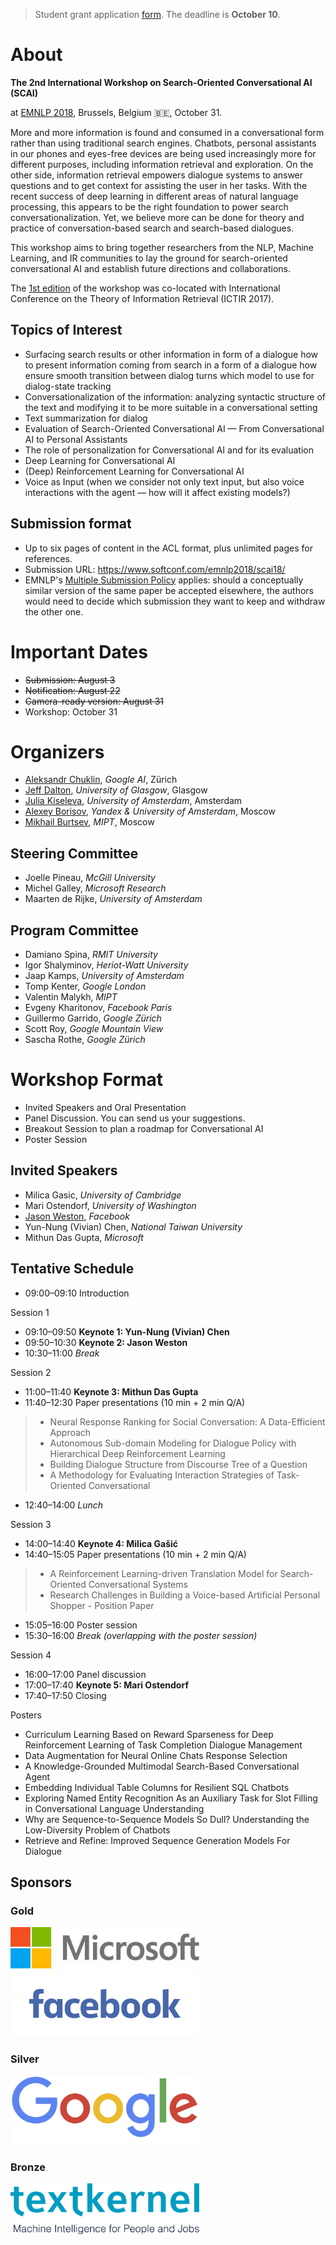 > Student grant application [form](https://goo.gl/forms/G8z3YoKmCDYOfr0v1). The deadline is **October 10**.

# About

**The 2nd International Workshop on Search-Oriented Conversational AI (SCAI)**

at [EMNLP 2018](http://emnlp2018.org/workshops/), Brussels, Belgium 🇧🇪, October 31.


More and more information is found and consumed in a conversational form
rather than using traditional search engines. Chatbots, personal assistants
in our phones and eyes-free devices are being used increasingly more for
different purposes, including information retrieval and exploration. On the
other side, information retrieval empowers dialogue systems to answer
questions and to get context for assisting the user in her tasks.  With the
recent success of deep learning in different areas of natural language
processing, this appears to be the right foundation to power search
conversationalization. Yet, we believe more can be done for theory and
practice of conversation-based search and search-based dialogues.

This workshop aims to bring together researchers from the NLP, Machine
Learning, and IR communities to lay the ground for search-oriented
conversational AI and establish future directions and collaborations.

The [1st edition](./2017/) of the workshop was co-located with International Conference on the Theory of Information Retrieval (ICTIR 2017).

## Topics of Interest
   * Surfacing search results or other information in form of a dialogue
how to present information coming from search in a form of a dialogue
how ensure smooth transition between dialog turns
which model to use for dialog-state tracking
   * Conversationalization of the information: analyzing syntactic structure
of the text and modifying it to be more suitable in a conversational setting
   * Text summarization for dialog
   * Evaluation of Search-Oriented Conversational AI — From
Conversational AI to Personal Assistants
   * The role of personalization for Conversational AI and for its
evaluation
   * Deep Learning for Conversational AI
   * (Deep) Reinforcement Learning for Conversational AI
   * Voice as Input (when we consider not only text input, but also voice
interactions with the agent — how will it affect existing models?)

## Submission format
  * Up to six pages of content in the ACL format, plus unlimited pages for references.
  * Submission URL: <https://www.softconf.com/emnlp2018/scai18/>
  * EMNLP's [Multiple Submission Policy](http://emnlp2018.org/calls/papers#multiple-submission-policy) applies: should a conceptually similar version of the same paper be accepted elsewhere, the authors would need to decide which submission they want to keep and withdraw the other one.

# Important Dates
  * ~~Submission: August 3~~
  * ~~Notification: August 22~~
  * ~~Camera-ready version: August 31~~
  * Workshop: October 31

# Organizers
  * [Aleksandr Chuklin](https://www.linkedin.com/in/chuklin/), *Google AI*, Zürich
  * [Jeff Dalton](http://www.dcs.gla.ac.uk/~jeff/), *University of Glasgow*, Glasgow
  * [Julia Kiseleva](http://juliakiseleva.com), *University of Amsterdam*, Amsterdam
  * [Alexey Borisov](https://scholar.google.com/citations?user=i83g0E0AAAAJ), *Yandex & University of Amsterdam*, Moscow
  * [Mikhail Burtsev](https://www.linkedin.com/in/mikhail-burtsev-85a47b9/), *MIPT*, Moscow

## Steering Committee
* Joelle Pineau, *McGill University* 
* Michel Galley, *Microsoft Research*
* Maarten de Rijke, *University of Amsterdam*

## Program Committee
  * Damiano Spina, *RMIT University*
  * Igor Shalyminov, *Heriot-Watt University*
  * Jaap Kamps, *University of Amsterdam*
  * Tomp Kenter, *Google London*
  * Valentin Malykh, *MIPT*
  * Evgeny Kharitonov, *Facebook Paris* 
  * Guillermo Garrido, *Google Zürich*
  * Scott Roy, *Google Mountain View*
  * Sascha Rothe, *Google Zürich*

# Workshop Format
  * Invited Speakers and Oral Presentation
  * Panel Discussion. You can send us your suggestions.
  * Breakout Session to plan a roadmap for Conversational AI
  * Poster Session

## Invited Speakers
  * Milica Gasic, *University of Cambridge*
  * Mari Ostendorf, *University of Washington*
  * [Jason Weston](http://www.thespermwhale.com/jaseweston/), *Facebook*
  * Yun-Nung (Vivian) Chen, *National Taiwan University*
  * Mithun Das Gupta, *Microsoft*


## Tentative Schedule
* 09:00–09:10 Introduction

Session 1
* 09:10–09:50 **Keynote 1: Yun-Nung (Vivian) Chen**
* 09:50–10:30 **Keynote 2: Jason Weston**
* 10:30–11:00 _Break_

Session 2
* 11:00–11:40 **Keynote 3: Mithun Das Gupta**
* 11:40–12:30 Paper presentations (10 min + 2 min Q/A)
> * Neural Response Ranking for Social Conversation: A Data-Efficient Approach
> * Autonomous Sub-domain Modeling for Dialogue Policy with Hierarchical Deep Reinforcement Learning
> * Building Dialogue Structure from Discourse Tree of a Question
> * A Methodology for Evaluating Interaction Strategies of Task-Oriented Conversational
* 12:40–14:00 _Lunch_

Session 3
* 14:00–14:40 **Keynote 4: Milica Gašić**
* 14:40–15:05 Paper presentations (10 min + 2 min Q/A)
> * A Reinforcement Learning-driven Translation Model for Search-Oriented Conversational Systems
> * Research Challenges in Building a Voice-based Artificial Personal Shopper - Position Paper
* 15:05–16:00 Poster session
* 15:30–16:00 _Break (overlapping with the poster session)_

Session 4
* 16:00–17:00 Panel discussion
* 17:00–17:40 **Keynote 5: Mari Ostendorf**
* 17:40–17:50 Closing

Posters
* Curriculum Learning Based on Reward Sparseness for Deep Reinforcement Learning of Task Completion Dialogue Management
* Data Augmentation for Neural Online Chats Response Selection
* A Knowledge-Grounded Multimodal Search-Based Conversational Agent
* Embedding Individual Table Columns for Resilient SQL Chatbots
* Exploring Named Entity Recognition As an Auxiliary Task for Slot Filling in Conversational Language Understanding
* Why are Sequence-to-Sequence Models So Dull? Understanding the Low-Diversity Problem of Chatbots
* Retrieve and Refine: Improved Sequence Generation Models For Dialogue
  

## Sponsors
### Gold
<a href="https://microsoft.com"><img src="media/MicrosoftLogo.png" style="max-width: 60%"></a>
<a href="https://facebook.com"><img src="media/FacebookLogo.png" style="max-width: 60%"></a>
### Silver
<a href="https://google.com"><img src="media/GoogleLogo.png" style="max-width: 60%"></a>
### Bronze
<a href="http://textkernel.com"><img src="media/TextkernelLogo.png" style="max-width: 60%"></a>


